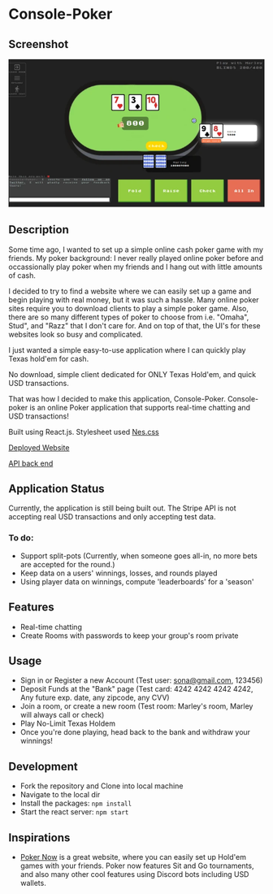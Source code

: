 # Console-Poker

## Screenshot

![screenshot](console-poker.webp)

## Description

Some time ago, I wanted to set up a simple online cash poker game with my friends. My poker background: I never really played online poker before and occassionally play poker when my friends and I hang out with little amounts of cash. 

I decided to try to find a website where we can easily set up a game and begin playing with real money, but it was such a hassle. Many online poker sites require you to download clients to play a simple poker game. Also, there are so many different types of poker to choose from i.e. "Omaha", Stud", and "Razz" that I don't care for. And on top of that, the UI's for these websites look so busy and complicated.

I just wanted a simple easy-to-use application where I can quickly play Texas hold'em for cash.

No download, simple client dedicated for ONLY Texas Hold'em, and quick USD transactions.

That was how I decided to make this application, Console-Poker. Console-poker is an online Poker application that supports real-time chatting and USD transactions!

Built using React.js. Stylesheet used [Nes.css](https://nostalgic-css.github.io/NES.css/)

[Deployed Website](https://console-poker.herokuapp.com/)

[API back end](https://github.com/arthurysong/console-poker-api)

## Application Status

Currently, the application is still being built out. The Stripe API is not accepting real USD transactions and only accepting test data. 

### To do: 
- Support split-pots (Currently, when someone goes all-in, no more bets are accepted for the round.)
- Keep data on a users' winnings, losses, and rounds played
- Using player data on winnings, compute 'leaderboards' for a 'season'

## Features
- Real-time chatting
- Create Rooms with passwords to keep your group's room private

## Usage
- Sign in or Register a new Account (Test user: sona@gmail.com, 123456)
- Deposit Funds at the "Bank" page (Test card: 4242 4242 4242 4242, Any future exp. date, any zipcode, any CVV)
- Join a room, or create a new room (Test room: Marley's room, Marley will always call or check)
- Play No-Limit Texas Holdem
- Once you're done playing, head back to the bank and withdraw your winnings!

## Development

- Fork the repository and Clone into local machine
- Navigate to the local dir
- Install the packages: `npm install`
- Start the react server: `npm start`

## Inspirations
- [Poker Now](https://www.pokernow.club/) is a great website, where you can easily set up Hold'em games with your friends. Poker now features Sit and Go tournaments, and also many other cool features using Discord bots including USD wallets.
